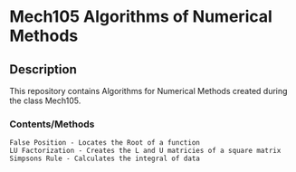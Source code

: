 # Mech105 Algorithms of Numerical Methods
## Description
This repository contains Algorithms for Numerical Methods created during the class Mech105.

### Contents/Methods
    False Position - Locates the Root of a function
    LU Factorization - Creates the L and U matricies of a square matrix
    Simpsons Rule - Calculates the integral of data
